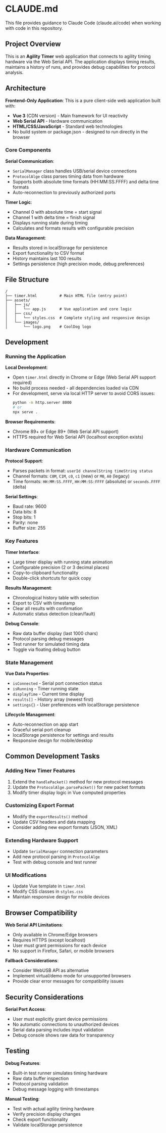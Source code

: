 # CLAUDE.md

This file provides guidance to Claude Code (claude.ai/code) when working with code in this repository.

## Project Overview

This is an **Agility Timer** web application that connects to agility timing hardware via the Web Serial API. The application displays timing results, maintains a history of runs, and provides debug capabilities for protocol analysis.

## Architecture

**Frontend-Only Application**: This is a pure client-side web application built with:
- **Vue 3** (CDN version) - Main framework for UI reactivity
- **Web Serial API** - Hardware communication
- **HTML/CSS/JavaScript** - Standard web technologies
- No build system or package.json - designed to run directly in the browser

### Core Components

**Serial Communication**:
- `SerialManager` class handles USB/serial device connections
- `ProtocolAlge` class parses timing data from hardware
- Supports both absolute time formats (HH:MM:SS.FFFF) and delta time formats
- Auto-reconnection to previously authorized ports

**Timer Logic**:
- Channel 0 with absolute time = start signal
- Channel 1 with delta time = finish signal
- Displays running state during timing
- Calculates and formats results with configurable precision

**Data Management**:
- Results stored in localStorage for persistence
- Export functionality to CSV format
- History maintains last 100 results
- Settings persistence (high precision mode, debug preferences)

## File Structure

```
/
├── timer.html          # Main HTML file (entry point)
├── assets/
│   ├── js/
│   │   └── app.js      # Vue application and core logic
│   ├── css/
│   │   └── styles.css  # Complete styling and responsive design
│   └── images/
│       └── logo.png    # CoolDog logo
```

## Development

### Running the Application

**Local Development**:
- Open `timer.html` directly in Chrome or Edge (Web Serial API support required)
- No build process needed - all dependencies loaded via CDN
- For development, serve via local HTTP server to avoid CORS issues:
  ```bash
  python -m http.server 8000
  # or
  npx serve .
  ```

**Browser Requirements**:
- Chrome 89+ or Edge 89+ (Web Serial API support)
- HTTPS required for Web Serial API (localhost exception exists)

### Hardware Communication

**Protocol Support**:
- Parses packets in format: `userId channelString timeString status`
- Channel formats: `C0M`, `C1M`, `c0`, `c1` (new) or `M0`, `A0` (legacy)
- Time formats: `HH:MM:SS.FFFF`, `HH:MM:SS:FFFF` (absolute) or `seconds.FFFF` (delta)

**Serial Settings**:
- Baud rate: 9600
- Data bits: 8
- Stop bits: 1
- Parity: none
- Buffer size: 255

### Key Features

**Timer Interface**:
- Large timer display with running state animation
- Configurable precision (2 or 3 decimal places)
- Copy-to-clipboard functionality
- Double-click shortcuts for quick copy

**Results Management**:
- Chronological history table with selection
- Export to CSV with timestamp
- Clear all results with confirmation
- Automatic status detection (clean/fault)

**Debug Console**:
- Raw data buffer display (last 1000 chars)
- Protocol parsing debug messages
- Test runner for simulated timing data
- Toggle via floating debug button

### State Management

**Vue Data Properties**:
- `isConnected` - Serial port connection status
- `isRunning` - Timer running state
- `displayTime` - Current time display
- `results[]` - History array (newest first)
- `settings{}` - User preferences with localStorage persistence

**Lifecycle Management**:
- Auto-reconnection on app start
- Graceful serial port cleanup
- localStorage persistence for settings and results
- Responsive design for mobile/desktop

## Common Development Tasks

### Adding New Timer Features

1. Extend the `handlePacket()` method for new protocol messages
2. Update the `ProtocolAlge.parsePacket()` for new packet formats
3. Modify timer display logic in Vue computed properties

### Customizing Export Format

- Modify the `exportResults()` method
- Update CSV headers and data mapping
- Consider adding new export formats (JSON, XML)

### Extending Hardware Support

- Update `SerialManager` connection parameters
- Add new protocol parsing in `ProtocolAlge`
- Test with debug console and test runner

### UI Modifications

- Update Vue template in `timer.html`
- Modify CSS classes in `styles.css`
- Maintain responsive design for mobile devices

## Browser Compatibility

**Web Serial API Limitations**:
- Only available in Chrome/Edge browsers
- Requires HTTPS (except localhost)
- User must grant permissions for each device
- No support in Firefox, Safari, or mobile browsers

**Fallback Considerations**:
- Consider WebUSB API as alternative
- Implement virtual/demo mode for unsupported browsers
- Provide clear error messages for compatibility issues

## Security Considerations

**Serial Port Access**:
- User must explicitly grant device permissions
- No automatic connections to unauthorized devices
- Serial data parsing includes input validation
- Debug console shows raw data for transparency

## Testing

**Debug Features**:
- Built-in test runner simulates timing hardware
- Raw data buffer inspection
- Protocol parsing validation
- Debug message logging with timestamps

**Manual Testing**:
- Test with actual agility timing hardware
- Verify precision display changes
- Check export functionality
- Validate localStorage persistence